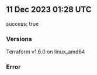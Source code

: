 ## 11 Dec 2023 01:28 UTC

success: true

### Versions

Terraform v1.6.0 on linux_amd64

### Error



